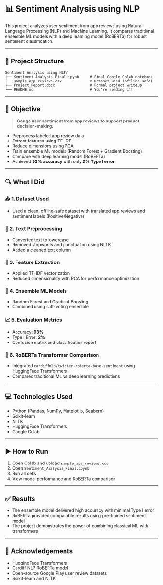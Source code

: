 # 📊 Sentiment Analysis using NLP

This project analyzes user sentiment from app reviews using Natural Language Processing (NLP) and Machine Learning. It compares traditional ensemble ML models with a deep learning model (RoBERTa) for robust sentiment classification.

---

## 📁 Project Structure

```
Sentiment Analysis using NLP/
├── Sentiment_Analysis_Final.ipynb     # Final Google Colab notebook
├── sample_app_reviews.csv             # Dataset used (offline-safe)
├── Project_Report.docx                # Formal project writeup
└── README.md                          # You're reading it!
```

---

## 🎯 Objective

> **Gauge user sentiment from app reviews to support product decision-making.**

- Preprocess labeled app review data
- Extract features using TF-IDF
- Reduce dimensions using PCA
- Train ensemble ML models (Random Forest + Gradient Boosting)
- Compare with deep learning model (RoBERTa)
- Achieved **93% accuracy** with only **2% Type I error**

---

## 🔍 What I Did

### 📥 1. Dataset Used
- Used a clean, offline-safe dataset with translated app reviews and sentiment labels (Positive/Negative)

### 🧹 2. Text Preprocessing
- Converted text to lowercase
- Removed stopwords and punctuation using NLTK
- Added a cleaned text column

### 📐 3. Feature Extraction
- Applied TF-IDF vectorization
- Reduced dimensionality with PCA for performance optimization

### 🤖 4. Ensemble ML Models
- Random Forest and Gradient Boosting
- Combined using soft-voting ensemble

### 📈 5. Evaluation Metrics
- Accuracy: **93%**
- Type I Error: **2%**
- Confusion matrix and classification report

### 🧠 6. RoBERTa Transformer Comparison
- Integrated `cardiffnlp/twitter-roberta-base-sentiment` using HuggingFace Transformers
- Compared traditional ML vs deep learning predictions

---

## 💻 Technologies Used

- Python (Pandas, NumPy, Matplotlib, Seaborn)
- Scikit-learn
- NLTK
- HuggingFace Transformers
- Google Colab

---

## ▶️ How to Run

1. Open Colab and upload `sample_app_reviews.csv`
2. Open `Sentiment_Analysis_Final.ipynb`
3. Run all cells
4. View model performance and RoBERTa comparison

---

## ✅ Results

- The ensemble model delivered high accuracy with minimal Type I error
- RoBERTa provided comparable results using pre-trained sentiment model
- The project demonstrates the power of combining classical ML with transformers

---

## 🤝 Acknowledgements

- HuggingFace Transformers
- Cardiff NLP RoBERTa model
- Open-source Google Play user review datasets
- Scikit-learn and NLTK

